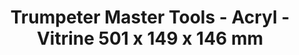 ---
layout: product
title: "Trumpeter Master Tools - Acryl - Vitrine 501 x 149 x 146 mm"
price: "N/A" 
desc: "N/A"
img_path: "/assets/img/TRU09805.jpg"
brand: "N/A"
available: false
special_offer: false
new: false
soon: false
cat: "0N/A"
subcat: "0N/A"
subsubcat: "0N/A"
sifra: "TRU09805"
popular: false
---